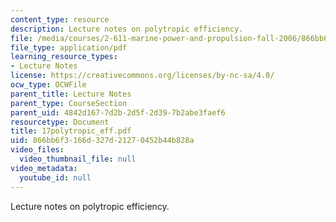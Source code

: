 ```yaml
---
content_type: resource
description: Lecture notes on polytropic efficiency.
file: /media/courses/2-611-marine-power-and-propulsion-fall-2006/866bb6f3166d327d21270452b44b828a_17polytropic_eff.pdf
file_type: application/pdf
learning_resource_types:
- Lecture Notes
license: https://creativecommons.org/licenses/by-nc-sa/4.0/
ocw_type: OCWFile
parent_title: Lecture Notes
parent_type: CourseSection
parent_uid: 4842d167-7d2b-2d5f-2d39-7b2abe3faef6
resourcetype: Document
title: 17polytropic_eff.pdf
uid: 866bb6f3-166d-327d-2127-0452b44b828a
video_files:
  video_thumbnail_file: null
video_metadata:
  youtube_id: null
---
```

Lecture notes on polytropic efficiency.
